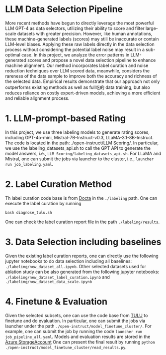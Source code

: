 # LLM Data Selection Pipeline
More recent methods have begun to directly leverage the most powerful LLM GPT-4 as data selectors, utilizing their ability to score and filter large-scale datasets with greater precision. 
However, like human annotations, these machine-generated labels (scores) may still be inaccurate or contain LLM-level biases.
Applying these raw labels directly in the data selection process without considering the potential label noise may result in a sub-optimal case.
In this project, we analyze the error patterns in LLM-generated scores and propose a novel data selection pipeline to enhance machine alignment. Our method incorporates label curation and noise reduction techniques over LLM scored data, meanwhile, considers the rareness of the data sample to improve both the accuracy and richness of the selected data. Empirical results demonstrate that our approach not only outperforms existing methods as well as full吃的 data training, but also reduces reliance on costly expert-driven models, achieving a more efficient and reliable alignment process.

# 1. LLM-prompt-based Rating

In this project, we use three labeling models to generate rating scores, including GPT-4o-mini, Mistral-7B-Instruct-v0.3, LLaMA-3.1-8B-Instruct. The code is located in the path: ./open-instruct/LLM Scoring/. In particular, we use the labeling_datasets_api.sh to call the GPT API to generate the model answers, i.e., `LLM Scoring/labeling_datasets_api.sh`. For LLaMA and Mistral, one can submit the jobs via launcher to the cluster, i.e., `launcher run job_labeling.yaml`.



# 2. Label Curation Method
Th label curation code base is from [Docta](https://github.com/Docta-ai/docta) in the `./labeling` path. One can execute the label curation by running
```
bash diagnose_tulu.sh
```
One can check the label curation report file in the path `./labeling/results`.

# 3. Data Selection including baselines
Given the existing label curation reports, one can directly use the following jupyter notebooks to do data selection including all baselines: `./labeling/new_dataset_all.ipynb`. Other selected datasets used for ablation study can be also generated from the following jupyter notebooks: `./labeling/new_dataset_label_curation.ipynb` and `./labeling/new_dataset_data_scale.ipynb`



# 4. Finetune & Evaluation
Given the selected subsets, one can use the code base from [TULU](https://github.com/allenai/open-instruct) to finetune and do evaluation.
In particular, one can submit the jobs via launcher under the path `./open-instruct/model_finetune_cluster/`. For example, one can submit the job by running the code `launcher run job_pipeline_all.yaml`. Models and evaluation results are stored in the [Azure StorageAccount](https://portal.azure.com/#view/Microsoft_Azure_Storage/ContainerMenuBlade/~/overview/storageAccountId/%2Fsubscriptions%2F6184c5ce-cd29-4d42-bbcc-0fb06a3f97f1%2FresourceGroups%2FACCLLM%2Fproviders%2FMicrosoft.Storage%2FstorageAccounts%2Fafminternshipuksouth/path/jinlong/etag/%220x8DCAC3F12DEAFFE%22/defaultEncryptionScope/%24account-encryption-key/denyEncryptionScopeOverride~/false/defaultId//publicAccessVal/None)  One can present the final result by running `python ./open-instruct/model_finetune_cluster/read_results.py`.


